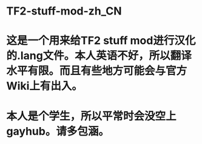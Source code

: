 # TF2-stuff-mod-zh_CN
# 这是一个用来给TF2 stuff mod进行汉化的.lang文件。本人英语不好，所以翻译水平有限。而且有些地方可能会与官方Wiki上有出入。
# 本人是个学生，所以平常时会没空上gayhub。请多包涵。
